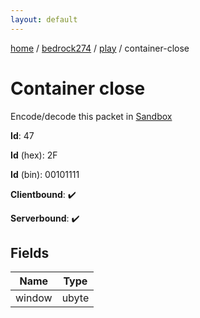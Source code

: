 ```yaml
---
layout: default
---
```


[home](/)  /  [bedrock274](/protocol/bedrock274)  /  [play](/protocol/bedrock274/play)  /  container-close

# Container close

Encode/decode this packet in [Sandbox](../../../sandbox/bedrock274#Play.ContainerClose)

**Id**: 47

**Id** (hex): 2F

**Id** (bin): 00101111

**Clientbound**: ✔️

**Serverbound**: ✔️

## Fields

Name | Type
---|---
window | ubyte
